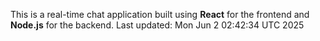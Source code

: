 This is a real-time chat application built using **React** for the frontend and **Node.js** for the backend.
Last updated: Mon Jun  2 02:42:34 UTC 2025
